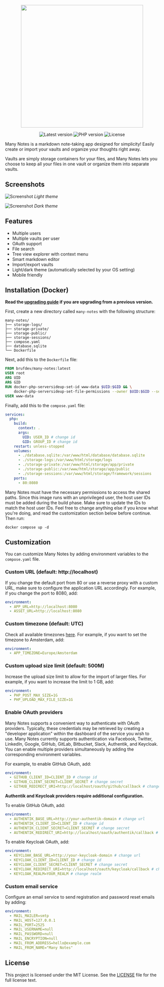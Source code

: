 <p align="center">
    <img src=".github/images/logo.png" width="400" />
</p>

<p align="center">
    <img alt="Latest version" src="https://img.shields.io/github/v/release/brufdev/many-notes?label=version" />
    <img alt="PHP version" src="https://img.shields.io/badge/PHP-8.4-777BB4?logo=php" />
    <img alt="License" src="https://img.shields.io/github/license/brufdev/many-notes" />
</p>

Many Notes is a markdown note-taking app designed for simplicity! Easily create or import your vaults and organize your thoughts right away.

Vaults are simply storage containers for your files, and Many Notes lets you choose to keep all your files in one vault or organize them into separate vaults.

## Screenshots

![Screenshot](.github/images/theme-light.png?raw=true)
*Light theme*

![Screenshot](.github/images/theme-dark.png?raw=true)
*Dark theme*

## Features

- Multiple users
- Multiple vaults per user
- OAuth support
- File search
- Tree view explorer with context menu
- Smart markdown editor
- Import/export vaults
- Light/dark theme (automatically selected by your OS setting)
- Mobile friendly

## Installation (Docker)

**Read the [upgrading guide](UPGRADING.md) if you are upgrading from a previous version.**

First, create a new directory called `many-notes` with the following structure:

```
many-notes/
├── storage-logs/
├── storage-private/
├── storage-public/
├── storage-sessions/
├── compose.yaml
├── database.sqlite
└── Dockerfile
```

Next, add this to the `Dockerfile` file:

```Dockerfile
FROM brufdev/many-notes:latest
USER root
ARG UID
ARG GID
RUN docker-php-serversideup-set-id www-data $UID:$GID && \
    docker-php-serversideup-set-file-permissions --owner $UID:$GID --service nginx
USER www-data
```

Finally, add this to the `compose.yaml` file:

```yaml
services:
  php:
    build:
      context: .
      args:
        UID: USER_ID # change id
        GID: GROUP_ID # change id
    restart: unless-stopped
    volumes:
      - ./database.sqlite:/var/www/html/database/database.sqlite
      - ./storage-logs:/var/www/html/storage/logs
      - ./storage-private:/var/www/html/storage/app/private
      - ./storage-public:/var/www/html/storage/app/public
      - ./storage-sessions:/var/www/html/storage/framework/sessions
    ports:
      - 80:8080
```

Many Notes must have the necessary permissions to access the shared paths. Since this image runs with an unprivileged user, the host user IDs must be added during the build phase. Make sure to update the IDs to match the host user IDs. Feel free to change anything else if you know what you're doing, and read the customization section below before continue. Then run:

```shell
docker compose up -d
```

## Customization

You can customize Many Notes by adding environment variables to the `compose.yaml` file.

### Custom URL (default: http://localhost)

If you change the default port from 80 or use a reverse proxy with a custom URL, make sure to configure the application URL accordingly. For example, if you change the port to 8080, add:

```yaml
environment:
  - APP_URL=http://localhost:8080
  - ASSET_URL=http://localhost:8080
```

### Custom timezone (default: UTC)

Check all available timezones [here](https://www.php.net/manual/en/timezones.php). For example, if you want to set the timezone to Amsterdam, add:

```yaml
environment:
  - APP_TIMEZONE=Europe/Amsterdam
```

### Custom upload size limit (default: 500M)

Increase the upload size limit to allow for the import of larger files. For example, if you want to increase the limit to 1 GB, add:

```yaml
environment:
  - PHP_POST_MAX_SIZE=1G
  - PHP_UPLOAD_MAX_FILE_SIZE=1G
```

### Enable OAuth providers

Many Notes supports a convenient way to authenticate with OAuth providers. Typically, these credentials may be retrieved by creating a "developer application" within the dashboard of the service you wish to use. Many Notes currently supports authentication via Facebook, Twitter, LinkedIn, Google, GitHub, GitLab, Bitbucket, Slack, Authentik, and Keycloak. You can enable multiple providers simultaneously by adding the corresponding environment variables.

For example, to enable GitHub OAuth, add:

```yaml
environment:
  - GITHUB_CLIENT_ID=CLIENT_ID # change id
  - GITHUB_CLIENT_SECRET=CLIENT_SECRET # change secret
  - GITHUB_REDIRECT_URI=http://localhost/oauth/github/callback # change uri
```

**Authentik and Keycloak providers require additional configuration.**

To enable GitHub OAuth, add:

```yaml
environment:
  - AUTHENTIK_BASE_URL=http://your-authentik-domain # change url
  - AUTHENTIK_CLIENT_ID=CLIENT_ID # change id
  - AUTHENTIK_CLIENT_SECRET=CLIENT_SECRET # change secret
  - AUTHENTIK_REDIRECT_URI=http://localhost/oauth/authentik/callback # change uri
```

To enable Keycloak OAuth, add:

```yaml
environment:
  - KEYCLOAK_BASE_URL=http://your-keycloak-domain # change url
  - KEYCLOAK_CLIENT_ID=CLIENT_ID # change id
  - KEYCLOAK_CLIENT_SECRET=CLIENT_SECRET # change secret
  - KEYCLOAK_REDIRECT_URI=http://localhost/oauth/keycloak/callback # change uri
  - KEYCLOAK_REALM=YOUR_REALM # change realm
```

### Custom email service

Configure an email service to send registration and password reset emails by adding:

```yaml
environment:
  - MAIL_MAILER=smtp
  - MAIL_HOST=127.0.0.1
  - MAIL_PORT=2525
  - MAIL_USERNAME=null
  - MAIL_PASSWORD=null
  - MAIL_ENCRYPTION=null
  - MAIL_FROM_ADDRESS=hello@example.com
  - MAIL_FROM_NAME="Many Notes"
```

## License

This project is licensed under the MIT License. See the [LICENSE](LICENSE) file for the full license text.
